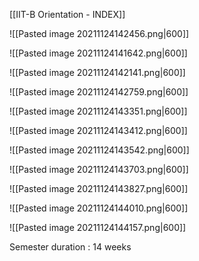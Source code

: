 [[IIT-B Orientation - INDEX]]

![[Pasted image 20211124142456.png|600]]

![[Pasted image 20211124141642.png|600]]

![[Pasted image 20211124142141.png|600]]

![[Pasted image 20211124142759.png|600]]

![[Pasted image 20211124143351.png|600]]

![[Pasted image 20211124143412.png|600]]

![[Pasted image 20211124143542.png|600]]

![[Pasted image 20211124143703.png|600]]

![[Pasted image 20211124143827.png|600]]

![[Pasted image 20211124144010.png|600]]

![[Pasted image 20211124144157.png|600]]

Semester duration : 14 weeks